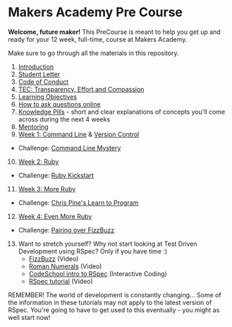 # Makers Academy Pre Course

**Welcome, future maker!** This PreCourse is meant to help you get up and ready for your 12 week, full-time, course at Makers Academy.

Make sure to go through all the materials in this repository.

1. [Introduction](introduction.md)
2. [Student Letter](student_letter.md)
3. [Code of Conduct](http://www.makersacademy.com/code-of-conduct/)
4. [TEC: Transparency, Effort and Compassion](tec.md)
5. [Learning Objectives](learning_objectives.md)
6. [How to ask questions online](how_to_ask_questions_online.md)
7. [Knowledge Pills](pills.md) - short and clear explanations of concepts you'll come across during the next 4 weeks
8. [Mentoring](mentoring.md)
9. [Week 1: Command Line](command_line.md) & [Version Control](version_control.md)
  - Challenge: [Command Line Mystery](https://github.com/makersacademy/clmystery)
10. [Week 2: Ruby](ruby.md)
  - Challenge: [Ruby Kickstart](https://github.com/makersacademy/ruby-kickstart)
11. [Week 3: More Ruby](ruby.md)
  - Challenge: [Chris Pine's Learn to Program](https://github.com/makersacademy/learn_to_program)
12. [Week 4: Even More Ruby](ruby.md)
  - Challenge: [Pairing over FizzBuzz](https://github.com/makersacademy/pre_course/blob/master/exercises/fizzbuzz.md)
13. Want to stretch yourself? Why not start looking at Test Driven Development using RSpec? Only if you have time :)
    - [FizzBuzz](https://www.youtube.com/watch?v=CHTep2zQVAc) (Video)
    - [Roman Numerals](https://www.youtube.com/watch?v=b0A6OKHtez4) (Video)
    - [CodeSchool intro to RSpec](http://rspec.codeschool.com/levels/1) (Interactive Coding)
    - [RSpec tutorial](https://www.youtube.com/watch?v=JhR9Ib1Ylb8&feature=relmfu) (Video)

REMEMBER! The world of development is constantly changing... Some of the information in these tutorials may not apply to the latest version of RSpec. You're going to have to get used to this eventually - you might as well start now!
